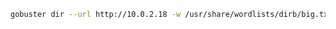 





```bash
gobuster dir --url http://10.0.2.18 -w /usr/share/wordlists/dirb/big.txt -x .php
```

